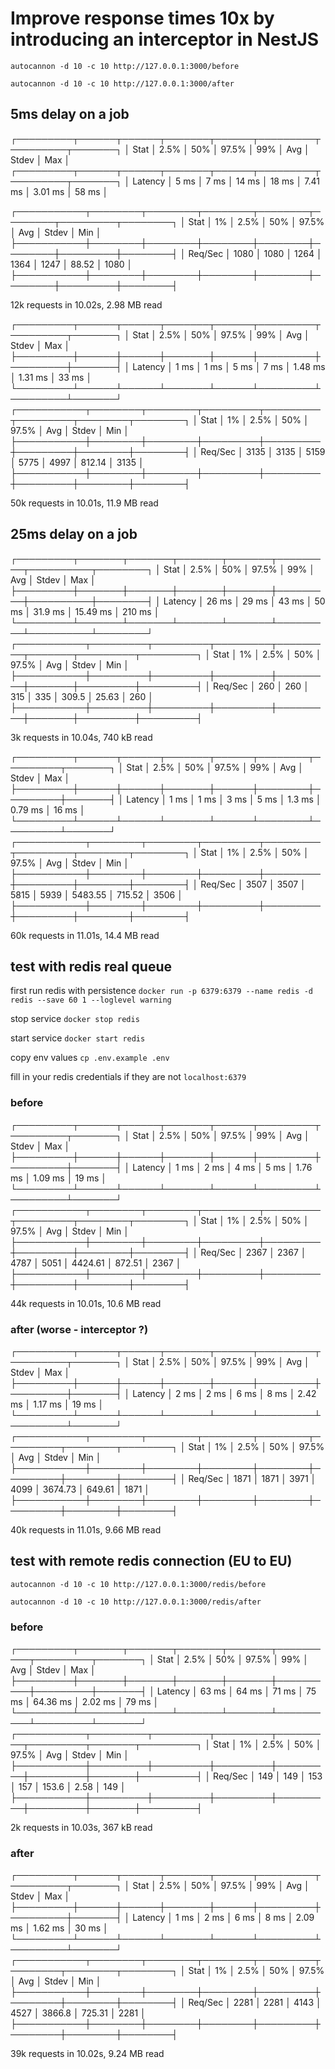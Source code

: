 # Improve response times 10x by introducing an interceptor in NestJS


`autocannon -d 10 -c 10 http://127.0.0.1:3000/before`

`autocannon -d 10 -c 10 http://127.0.0.1:3000/after`

## 5ms delay on a job 

┌─────────┬──────┬──────┬───────┬──────┬─────────┬─────────┬───────┐
│ Stat    │ 2.5% │ 50%  │ 97.5% │ 99%   │ Avg     │ Stdev   │ Max   │
┌─────────┬──────┬──────┬───────┬──────┬─────────┬─────────┬───────┐
│ Latency │ 5 ms │ 7 ms │ 14 ms │ 18 ms │ 7.41 ms │ 3.01 ms │ 58 ms │

┌───────────┬────────┬────────┬────────┬────────┬────────┬─────────┬────────┐
│ Stat      │ 1%     │ 2.5%   │ 50%    │ 97.5%  │ Avg    │ Stdev   │ Min    │
├───────────┼────────┼────────┼────────┼────────┼────────┼─────────┼────────┤
│ Req/Sec   │ 1080   │ 1080   │ 1264   │ 1364   │ 1247   │ 88.52   │ 1080   │
├───────────┼────────┼────────┼────────┼────────┼────────┼─────────┼────────┤

12k requests in 10.02s, 2.98 MB read




┌─────────┬──────┬──────┬───────┬──────┬─────────┬─────────┬───────┐
│ Stat    │ 2.5% │ 50%  │ 97.5% │ 99%  │ Avg     │ Stdev   │ Max   │
├─────────┼──────┼──────┼───────┼──────┼─────────┼─────────┼───────┤
│ Latency │ 1 ms │ 1 ms │ 5 ms  │ 7 ms │ 1.48 ms │ 1.31 ms │ 33 ms │
└─────────┴──────┴──────┴───────┴──────┴─────────┴─────────┴───────┘
┌───────────┬────────┬────────┬─────────┬─────────┬─────────┬────────┬────────┐
│ Stat      │ 1%     │ 2.5%   │ 50%     │ 97.5%   │ Avg     │ Stdev  │ Min    │
├───────────┼────────┼────────┼─────────┼─────────┼─────────┼────────┼────────┤
│ Req/Sec   │ 3135   │ 3135   │ 5159    │ 5775    │ 4997    │ 812.14 │ 3135   │
├───────────┼────────┼────────┼─────────┼─────────┼─────────┼────────┼────────┤

50k requests in 10.01s, 11.9 MB read


## 25ms delay on a job 

┌─────────┬───────┬───────┬───────┬───────┬─────────┬──────────┬────────┐
│ Stat    │ 2.5%  │ 50%   │ 97.5% │ 99%   │ Avg     │ Stdev    │ Max    │
├─────────┼───────┼───────┼───────┼───────┼─────────┼──────────┼────────┤
│ Latency │ 26 ms │ 29 ms │ 43 ms │ 50 ms │ 31.9 ms │ 15.49 ms │ 210 ms │
└─────────┴───────┴───────┴───────┴───────┴─────────┴──────────┴────────┘
┌───────────┬─────────┬─────────┬─────────┬─────────┬───────┬─────────┬─────────┐
│ Stat      │ 1%      │ 2.5%    │ 50%     │ 97.5%   │ Avg   │ Stdev   │ Min     │
├───────────┼─────────┼─────────┼─────────┼─────────┼───────┼─────────┼─────────┤
│ Req/Sec   │ 260     │ 260     │ 315     │ 335     │ 309.5 │ 25.63   │ 260     │
├───────────┼─────────┼─────────┼─────────┼─────────┼───────┼─────────┼─────────┤

3k requests in 10.04s, 740 kB read


┌─────────┬──────┬──────┬───────┬──────┬────────┬─────────┬───────┐
│ Stat    │ 2.5% │ 50%  │ 97.5% │ 99%  │ Avg    │ Stdev   │ Max   │
├─────────┼──────┼──────┼───────┼──────┼────────┼─────────┼───────┤
│ Latency │ 1 ms │ 1 ms │ 3 ms  │ 5 ms │ 1.3 ms │ 0.79 ms │ 16 ms │
└─────────┴──────┴──────┴───────┴──────┴────────┴─────────┴───────┘
┌───────────┬────────┬────────┬─────────┬─────────┬─────────┬────────┬────────┐
│ Stat      │ 1%     │ 2.5%   │ 50%     │ 97.5%   │ Avg     │ Stdev  │ Min    │
├───────────┼────────┼────────┼─────────┼─────────┼─────────┼────────┼────────┤
│ Req/Sec   │ 3507   │ 3507   │ 5815    │ 5939    │ 5483.55 │ 715.52 │ 3506   │
├───────────┼────────┼────────┼─────────┼─────────┼─────────┼────────┼────────┤

60k requests in 11.01s, 14.4 MB read


## test with redis real queue

first run redis with persistence
`docker run -p 6379:6379 --name redis -d redis --save 60 1 --loglevel warning`

stop service
`docker stop redis`

start service
`docker start redis`

copy env values
`cp .env.example .env`

fill in your redis credentials if they are not `localhost:6379`

### before

┌─────────┬──────┬──────┬───────┬──────┬─────────┬─────────┬───────┐
│ Stat    │ 2.5% │ 50%  │ 97.5% │ 99%  │ Avg     │ Stdev   │ Max   │
├─────────┼──────┼──────┼───────┼──────┼─────────┼─────────┼───────┤
│ Latency │ 1 ms │ 2 ms │ 4 ms  │ 5 ms │ 1.76 ms │ 1.09 ms │ 19 ms │
└─────────┴──────┴──────┴───────┴──────┴─────────┴─────────┴───────┘
┌───────────┬────────┬────────┬─────────┬─────────┬─────────┬────────┬────────┐
│ Stat      │ 1%     │ 2.5%   │ 50%     │ 97.5%   │ Avg     │ Stdev  │ Min    │
├───────────┼────────┼────────┼─────────┼─────────┼─────────┼────────┼────────┤
│ Req/Sec   │ 2367   │ 2367   │ 4787    │ 5051    │ 4424.61 │ 872.51 │ 2367   │
├───────────┼────────┼────────┼─────────┼─────────┼─────────┼────────┼────────┤

44k requests in 10.01s, 10.6 MB read

### after (worse - interceptor ?)

┌─────────┬──────┬──────┬───────┬──────┬─────────┬─────────┬───────┐
│ Stat    │ 2.5% │ 50%  │ 97.5% │ 99%  │ Avg     │ Stdev   │ Max   │
├─────────┼──────┼──────┼───────┼──────┼─────────┼─────────┼───────┤
│ Latency │ 2 ms │ 2 ms │ 6 ms  │ 8 ms │ 2.42 ms │ 1.17 ms │ 19 ms │
└─────────┴──────┴──────┴───────┴──────┴─────────┴─────────┴───────┘
┌───────────┬────────┬────────┬────────┬────────┬─────────┬────────┬────────┐
│ Stat      │ 1%     │ 2.5%   │ 50%    │ 97.5%  │ Avg     │ Stdev  │ Min    │
├───────────┼────────┼────────┼────────┼────────┼─────────┼────────┼────────┤
│ Req/Sec   │ 1871   │ 1871   │ 3971   │ 4099   │ 3674.73 │ 649.61 │ 1871   │
├───────────┼────────┼────────┼────────┼────────┼─────────┼────────┼────────┤

40k requests in 11.01s, 9.66 MB read


## test with remote redis connection (EU to EU)

`autocannon -d 10 -c 10 http://127.0.0.1:3000/redis/before`

`autocannon -d 10 -c 10 http://127.0.0.1:3000/redis/after`

### before

┌─────────┬───────┬───────┬───────┬───────┬──────────┬─────────┬───────┐
│ Stat    │ 2.5%  │ 50%   │ 97.5% │ 99%   │ Avg      │ Stdev   │ Max   │
├─────────┼───────┼───────┼───────┼───────┼──────────┼─────────┼───────┤
│ Latency │ 63 ms │ 64 ms │ 71 ms │ 75 ms │ 64.36 ms │ 2.02 ms │ 79 ms │
└─────────┴───────┴───────┴───────┴───────┴──────────┴─────────┴───────┘
┌───────────┬─────────┬─────────┬─────────┬─────────┬─────────┬───────┬─────────┐
│ Stat      │ 1%      │ 2.5%    │ 50%     │ 97.5%   │ Avg     │ Stdev │ Min     │
├───────────┼─────────┼─────────┼─────────┼─────────┼─────────┼───────┼─────────┤
│ Req/Sec   │ 149     │ 149     │ 153     │ 157     │ 153.6   │ 2.58  │ 149     │
├───────────┼─────────┼─────────┼─────────┼─────────┼─────────┼───────┼─────────┤

2k requests in 10.03s, 367 kB read


### after

┌─────────┬──────┬──────┬───────┬──────┬─────────┬─────────┬───────┐
│ Stat    │ 2.5% │ 50%  │ 97.5% │ 99%  │ Avg     │ Stdev   │ Max   │
├─────────┼──────┼──────┼───────┼──────┼─────────┼─────────┼───────┤
│ Latency │ 1 ms │ 2 ms │ 6 ms  │ 8 ms │ 2.09 ms │ 1.62 ms │ 30 ms │
└─────────┴──────┴──────┴───────┴──────┴─────────┴─────────┴───────┘
┌───────────┬────────┬────────┬────────┬─────────┬────────┬────────┬────────┐
│ Stat      │ 1%     │ 2.5%   │ 50%    │ 97.5%   │ Avg    │ Stdev  │ Min    │
├───────────┼────────┼────────┼────────┼─────────┼────────┼────────┼────────┤
│ Req/Sec   │ 2281   │ 2281   │ 4143   │ 4527    │ 3866.8 │ 725.31 │ 2281   │
├───────────┼────────┼────────┼────────┼─────────┼────────┼────────┼────────┤

39k requests in 10.02s, 9.24 MB read
